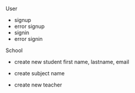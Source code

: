 User
- signup
- error signup
- signin
- error signin

School
- create new student
first name, lastname, email

- create subject
name

- create new teacher


